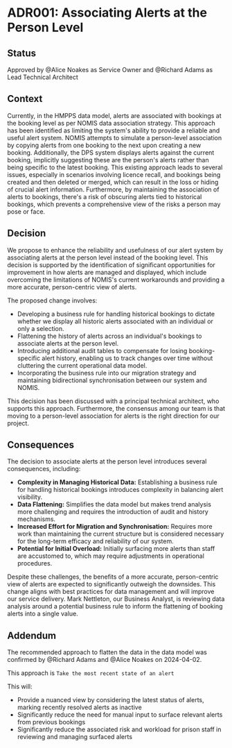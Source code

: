 # ADR001: Associating Alerts at the Person Level

## Status

Approved by @Alice Noakes as Service Owner and @Richard Adams as Lead Technical Architect

## Context

Currently, in the HMPPS data model, alerts are associated with bookings at the booking level as per NOMIS data association strategy. This approach has been identified as limiting the system's ability to provide a reliable and useful alert system. NOMIS attempts to simulate a person-level association by copying alerts from one booking to the next upon creating a new booking. Additionally, the DPS system displays alerts against the current booking, implicitly suggesting these are the person's alerts rather than being specific to the latest booking. This existing approach leads to several issues, especially in scenarios involving licence recall, and bookings being created and then deleted or merged, which can result in the loss or hiding of crucial alert information. Furthermore, by maintaining the association of alerts to bookings, there's a risk of obscuring alerts tied to historical bookings, which prevents a comprehensive view of the risks a person may pose or face.

## Decision

We propose to enhance the reliability and usefulness of our alert system by associating alerts at the person level instead of the booking level. This decision is supported by the identification of significant opportunities for improvement in how alerts are managed and displayed, which include overcoming the limitations of NOMIS's current workarounds and providing a more accurate, person-centric view of alerts.

The proposed change involves:
- Developing a business rule for handling historical bookings to dictate whether we display all historic alerts associated with an individual or only a selection.
- Flattening the history of alerts across an individual's bookings to associate alerts at the person level.
- Introducing additional audit tables to compensate for losing booking-specific alert history, enabling us to track changes over time without cluttering the current operational data model.
- Incorporating the business rule into our migration strategy and maintaining bidirectional synchronisation between our system and NOMIS.

This decision has been discussed with a principal technical architect, who supports this approach. Furthermore, the consensus among our team is that moving to a person-level association for alerts is the right direction for our project.

## Consequences

The decision to associate alerts at the person level introduces several consequences, including:

- **Complexity in Managing Historical Data:** Establishing a business rule for handling historical bookings introduces complexity in balancing alert visibility.
- **Data Flattening:** Simplifies the data model but makes trend analysis more challenging and requires the introduction of audit and history mechanisms.
- **Increased Effort for Migration and Synchronisation:** Requires more work than maintaining the current structure but is considered necessary for the long-term efficacy and reliability of our system.
- **Potential for Initial Overload:** Initially surfacing more alerts than staff are accustomed to, which may require adjustments in operational procedures.

Despite these challenges, the benefits of a more accurate, person-centric view of alerts are expected to significantly outweigh the downsides. This change aligns with best practices for data management and will improve our service delivery. Mark Nettleton, our Business Analyst, is reviewing data analysis around a potential business rule to inform the flattening of booking alerts into a single value.

## Addendum

The recommended approach to flatten the data in the data model was confirmed by @Richard Adams and @Alice Noakes on 2024-04-02.

This approach is `Take the most recent state of an alert`

This will:
- Provide a nuanced view by considering the latest status of alerts, marking recently resolved alerts as inactive
- Significantly reduce the need for manual input to surface relevant alerts from previous bookings
- Significantly reduce the associated risk and workload for prison staff in reviewing and managing surfaced alerts
